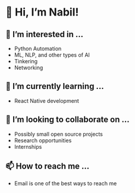 # 👋 Hi, I’m Nabil!
## 👀 I’m interested in ...
- Python Automation
- ML, NLP, and other types of AI
- Tinkering
- Networking
## 🌱 I’m currently learning ...
- React Native development
## 💞️ I’m looking to collaborate on ...
- Possibly small open source projects
- Research opportunities
- Internships
## 📫 How to reach me ...
- Email is one of the best ways to reach me

<!---
nabilkoneylaryea/nabilkoneylaryea is a ✨ special ✨ repository because its `README.md` (this file) appears on your GitHub profile.
You can click the Preview link to take a look at your changes.
--->
